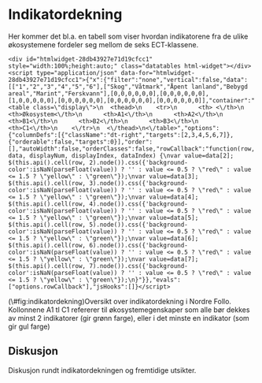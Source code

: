 # Indikatordekning

Her kommer det bl.a. en tabell som viser hvordan indikatorene fra de ulike økosystemene fordeler seg mellom de seks ECT-klassene.












<div class="figure">

```{=html}
<div id="htmlwidget-28db43927e71d19cfcc1" style="width:100%;height:auto;" class="datatables html-widget"></div>
<script type="application/json" data-for="htmlwidget-28db43927e71d19cfcc1">{"x":{"filter":"none","vertical":false,"data":[["1","2","3","4","5","6"],["Skog","Våtmark","Åpent lanland","Bebygd areal","Marint","Ferskvann"],[0,0,0,0,0,0],[0,0,0,0,0,0],[1,0,0,0,0,0],[0,0,0,0,0,0],[0,0,0,0,0,0],[0,0,0,0,0,0]],"container":"<table class=\"display\">\n  <thead>\n    <tr>\n      <th> <\/th>\n      <th>Økosystem<\/th>\n      <th>A1<\/th>\n      <th>A2<\/th>\n      <th>B1<\/th>\n      <th>B2<\/th>\n      <th>B3<\/th>\n      <th>C1<\/th>\n    <\/tr>\n  <\/thead>\n<\/table>","options":{"columnDefs":[{"className":"dt-right","targets":[2,3,4,5,6,7]},{"orderable":false,"targets":0}],"order":[],"autoWidth":false,"orderClasses":false,"rowCallback":"function(row, data, displayNum, displayIndex, dataIndex) {\nvar value=data[2]; $(this.api().cell(row, 2).node()).css({'background-color':isNaN(parseFloat(value)) ? '' : value <= 0.5 ? \"red\" : value <= 1.5 ? \"yellow\" : \"green\"});\nvar value=data[3]; $(this.api().cell(row, 3).node()).css({'background-color':isNaN(parseFloat(value)) ? '' : value <= 0.5 ? \"red\" : value <= 1.5 ? \"yellow\" : \"green\"});\nvar value=data[4]; $(this.api().cell(row, 4).node()).css({'background-color':isNaN(parseFloat(value)) ? '' : value <= 0.5 ? \"red\" : value <= 1.5 ? \"yellow\" : \"green\"});\nvar value=data[5]; $(this.api().cell(row, 5).node()).css({'background-color':isNaN(parseFloat(value)) ? '' : value <= 0.5 ? \"red\" : value <= 1.5 ? \"yellow\" : \"green\"});\nvar value=data[6]; $(this.api().cell(row, 6).node()).css({'background-color':isNaN(parseFloat(value)) ? '' : value <= 0.5 ? \"red\" : value <= 1.5 ? \"yellow\" : \"green\"});\nvar value=data[7]; $(this.api().cell(row, 7).node()).css({'background-color':isNaN(parseFloat(value)) ? '' : value <= 0.5 ? \"red\" : value <= 1.5 ? \"yellow\" : \"green\"});\n}"}},"evals":["options.rowCallback"],"jsHooks":[]}</script>
```

<p class="caption">(\#fig:indikatordekning)Oversikt over indikatordekning i Nordre Follo. Kollonnene A1 tl C1 refererer til økosystemegenskaper som alle bør dekkes av minst 2 indikatorer (gir grønn farge), eller i det minste en indikator (som gir gul farge)</p>
</div>

## Diskusjon 

Diskusjon rundt indikatordekningen og fremtidige utsikter.

